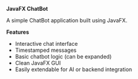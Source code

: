 **JavaFX ChatBot**

A simple ChatBot application built using JavaFX.

**Features**

- Interactive chat interface
- Timestamped messages
- Basic chatbot logic (can be expanded)
- Clean JavaFX GUI
- Easily extendable for AI or backend integration
